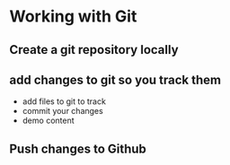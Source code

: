 # Working with Git

## Create a git repository locally

## add changes to git so you track them

- add files to git to track
- commit your changes
- demo content

## Push changes to Github